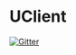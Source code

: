 # UClient

[![Gitter](https://badges.gitter.im/uchaindb/UClient.svg)](https://gitter.im/uchaindb/UClient?utm_source=badge&utm_medium=badge&utm_campaign=pr-badge&utm_content=badge)